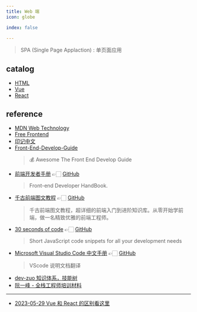 ```yaml
---
title: Web 端
icon: globe

index: false

---
```


> SPA (Single Page Applaction) : 单页面应用

<!-- more -->

## catalog

- [HTML](html/README.md)
- [Vue](vue/README.md)
- [React](react.md)

## reference

- [MDN Web Technology](https://developer.mozilla.org/zh-CN/docs/Web)
- [Free Frontend](https://freefrontend.com/)
- [印记中文](https://docschina.org/)
- [Front-End-Develop-Guide](https://github.com/icepy/Front-End-Develop-Guide)
    > 💰 Awesome The Front End Develop Guide
- [前端开发者手册](https://dwqs.gitbooks.io/frontenddevhandbook) 👉🏻 [GitHub](https://github.com/dwqs/front-end-handbook)
    > Front-end Developer HandBook.
- [千古前端图文教程](https://web.qianguyihao.com) 👉🏻 [GitHub](https://github.com/qianguyihao/Web)
    > 千古前端图文教程，超详细的前端入门到进阶知识库。从零开始学前端，做一名精致优雅的前端工程师。
- [30 seconds of code](https://30secondsofcode.org) 👉🏻 [GitHub](https://github.com/30-seconds/30-seconds-of-code)
    > Short JavaScript code snippets for all your development needs
- [Microsoft Visual Studio Code 中文手册](https://jeasonstudio.gitbooks.io/vscode-cn-doc) 👉🏻 [GitHub](https://github.com/jeasonstudio/CN-VScode-Docs)
    > VScode 说明文档翻译
- [dev-zuo 知识体系，技能树](http://f.zuo11.com)
- [阮一峰 - 全栈工程师培训材料](https://github.com/ruanyf/jstraining)

------

- [2023-05-29 Vue 和 React 的区别看这里](https://juejin.cn/post/7238199999733088313)